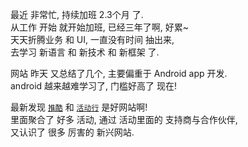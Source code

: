最近 非常忙, 持续加班 2.3个月 了.  
从工作 开始 就开始加班, 已经三年了啊, 好累~  
天天折腾业务 和 UI, 一直没有时间 抽出来,  
去学习 新语言 和 新技术 和 新框架 了.  

网站 昨天 又总结了几个, 主要偏重于 Android app 开发.  
android 越来越难学习了, 门槛好高了 现在!  

最新发现 [`推酷`][推酷] 和 [`活动行`][活动行] 是好网站啊!  
里面聚合了 好多 活动, 通过 活动里面的 支持商与合作伙伴,  
又认识了 很多 厉害的 新兴网站.  

[推酷]: http://huodong.tuicool.com/huodong/list?city=13
[活动行]: http://www.huodongxing.com/eventlist

